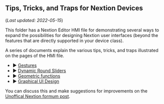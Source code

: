 ## Tips, Tricks, and Traps for Nextion Devices
(_Last updated: 2022-05-15_)

This folder has a Nextion Editor HMI file for demonstrating several ways to expand the possibilities for designing Nextion user interfaces (beyond the features that are directly supported in your device class).

A series of documents explain the various tips, tricks, and traps illustrated on the pages of the HMI file.

* ▶️ [Gestures](NEXTION_GESTURES.md)
* ▶️ [Dynamic Round Sliders](ROUND_SLIDERS.md)
* ▶️ [Geometric functions](GEOMETRIC_FUNCTIONS.md)
* ▶️ [Graphical UI Design](/UI_Design)
 

You can discuss this and make suggestions for improvements on the [Unoffical Nextion formum post](https://unofficialnextion.com/t/nextion-gesture-tips-tricks/1585).
